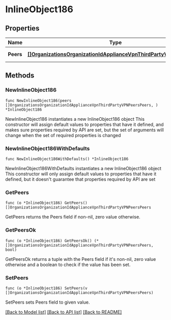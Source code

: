 # InlineObject186

## Properties

Name | Type | Description | Notes
------------ | ------------- | ------------- | -------------
**Peers** | [**[]OrganizationsOrganizationIdApplianceVpnThirdPartyVPNPeersPeers**](OrganizationsOrganizationIdApplianceVpnThirdPartyVPNPeersPeers.md) | The list of VPN peers | 

## Methods

### NewInlineObject186

`func NewInlineObject186(peers []OrganizationsOrganizationIdApplianceVpnThirdPartyVPNPeersPeers, ) *InlineObject186`

NewInlineObject186 instantiates a new InlineObject186 object
This constructor will assign default values to properties that have it defined,
and makes sure properties required by API are set, but the set of arguments
will change when the set of required properties is changed

### NewInlineObject186WithDefaults

`func NewInlineObject186WithDefaults() *InlineObject186`

NewInlineObject186WithDefaults instantiates a new InlineObject186 object
This constructor will only assign default values to properties that have it defined,
but it doesn't guarantee that properties required by API are set

### GetPeers

`func (o *InlineObject186) GetPeers() []OrganizationsOrganizationIdApplianceVpnThirdPartyVPNPeersPeers`

GetPeers returns the Peers field if non-nil, zero value otherwise.

### GetPeersOk

`func (o *InlineObject186) GetPeersOk() (*[]OrganizationsOrganizationIdApplianceVpnThirdPartyVPNPeersPeers, bool)`

GetPeersOk returns a tuple with the Peers field if it's non-nil, zero value otherwise
and a boolean to check if the value has been set.

### SetPeers

`func (o *InlineObject186) SetPeers(v []OrganizationsOrganizationIdApplianceVpnThirdPartyVPNPeersPeers)`

SetPeers sets Peers field to given value.



[[Back to Model list]](../README.md#documentation-for-models) [[Back to API list]](../README.md#documentation-for-api-endpoints) [[Back to README]](../README.md)


